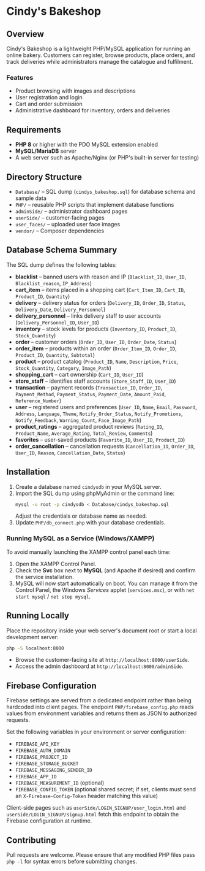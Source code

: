 # Cindy's Bakeshop

## Overview
Cindy's Bakeshop is a lightweight PHP/MySQL application for running an online
bakery. Customers can register, browse products, place orders, and track
deliveries while administrators manage the catalogue and fulfilment.

### Features
- Product browsing with images and descriptions
- User registration and login
- Cart and order submission
- Administrative dashboard for inventory, orders and deliveries

## Requirements
- **PHP 8** or higher with the PDO MySQL extension enabled
- **MySQL/MariaDB** server
- A web server such as Apache/Nginx (or PHP's built-in server for testing)

## Directory Structure
- `Database/` – SQL dump (`cindys_bakeshop.sql`) for database schema and sample data
- `PHP/` – reusable PHP scripts that implement database functions
- `adminSide/` – administrator dashboard pages
- `userSide/` – customer‑facing pages
- `user_faces/` – uploaded user face images
- `vendor/` – Composer dependencies

## Database Schema Summary
The SQL dump defines the following tables:

- **blacklist** – banned users with reason and IP (`Blacklist_ID`, `User_ID`, `Blacklist_reason`, `IP_Address`)
- **cart_item** – items placed in a shopping cart (`Cart_Item_ID`, `Cart_ID`, `Product_ID`, `Quantity`)
- **delivery** – delivery status for orders (`Delivery_ID`, `Order_ID`, `Status`, `Delivery_Date`, `Delivery_Personnel`)
- **delivery_personnel** – links delivery staff to user accounts (`Delivery_Personnel_ID`, `User_ID`)
- **inventory** – stock levels for products (`Inventory_ID`, `Product_ID`, `Stock_Quantity`)
- **order** – customer orders (`Order_ID`, `User_ID`, `Order_Date`, `Status`)
- **order_item** – products within an order (`Order_Item_ID`, `Order_ID`, `Product_ID`, `Quantity`, `Subtotal`)
- **product** – product catalog (`Product_ID`, `Name`, `Description`, `Price`, `Stock_Quantity`, `Category`, `Image_Path`)
- **shopping_cart** – cart ownership (`Cart_ID`, `User_ID`)
- **store_staff** – identifies staff accounts (`Store_Staff_ID`, `User_ID`)
- **transaction** – payment records (`Transaction_ID`, `Order_ID`, `Payment_Method`, `Payment_Status`, `Payment_Date`, `Amount_Paid`, `Reference_Number`)
- **user** – registered users and preferences (`User_ID`, `Name`, `Email`, `Password`, `Address`, `Language`, `Theme`, `Notify_Order_Status`, `Notify_Promotions`, `Notify_Feedback`, `Warning_Count`, `Face_Image_Path`)
- **product_ratings** – aggregated product reviews (`Rating_ID`, `Product_Name`, `Average_Rating`, `Total_Review`, `Comments`)
- **favorites** – user-saved products (`Favorite_ID`, `User_ID`, `Product_ID`)
- **order_cancellation** – cancellation requests (`Cancellation_ID`, `Order_ID`, `User_ID`, `Reason`, `Cancellation_Date`, `Status`)

## Installation
1. Create a database named `cindysdb` in your MySQL server.
2. Import the SQL dump using phpMyAdmin or the command line:
   ```sh
   mysql -u root -p cindysdb < Database/cindys_bakeshop.sql
   ```
   Adjust the credentials or database name as needed.
3. Update `PHP/db_connect.php` with your database credentials.

### Running MySQL as a Service (Windows/XAMPP)
To avoid manually launching the XAMPP control panel each time:

1. Open the XAMPP Control Panel.
2. Check the **Svc** box next to **MySQL** (and Apache if desired) and confirm
   the service installation.
3. MySQL will now start automatically on boot. You can manage it from the
   Control Panel, the Windows *Services* applet (`services.msc`), or with
   `net start mysql` / `net stop mysql`.

## Running Locally
Place the repository inside your web server's document root or start a local
development server:
```sh
php -S localhost:8000
```
- Browse the customer-facing site at `http://localhost:8000/userSide`.
- Access the admin dashboard at `http://localhost:8000/adminSide`.

## Firebase Configuration
Firebase settings are served from a dedicated endpoint rather than being
hardcoded into client pages. The endpoint `PHP/firebase_config.php` reads values
from environment variables and returns them as JSON to authorized requests.

Set the following variables in your environment or server configuration:

- `FIREBASE_API_KEY`
- `FIREBASE_AUTH_DOMAIN`
- `FIREBASE_PROJECT_ID`
- `FIREBASE_STORAGE_BUCKET`
- `FIREBASE_MESSAGING_SENDER_ID`
- `FIREBASE_APP_ID`
- `FIREBASE_MEASUREMENT_ID` (optional)
- `FIREBASE_CONFIG_TOKEN` (optional shared secret; if set, clients must send an
  `X-Firebase-Config-Token` header matching this value)

Client-side pages such as `userSide/LOGIN_SIGNUP/user_login.html` and
`userSide/LOGIN_SIGNUP/signup.html` fetch this endpoint to obtain the Firebase
configuration at runtime.

## Contributing
Pull requests are welcome. Please ensure that any modified PHP files pass
`php -l` for syntax errors before submitting changes.


